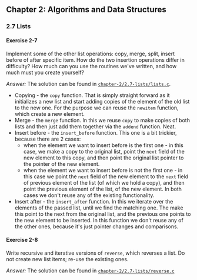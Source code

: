 ## Chapter 2: Algorithms and Data Structures

### 2.7 Lists

#### Exercise 2-7
Implement some of the other list operations: copy, merge, split, insert before of after specific item.
How do the two insertion operations differ in difficulty? How much can you use the routines we've written,
and how much must you create yourself?

*Answer:* The solution can be found in [`chapter-2/2.7-lists/lists.c`](lists.c).
- Copying - the `copy` function. That is simply straight forward as it initializes a new list and start adding
copies of the element of the old list to the new one. For the purpose we can reuse the `newitem` function,
which create a new element.
- Merge - the `merge` function. In this we reuse `copy` to make copies of both lists and then just add them
together via the `addend` function. Neat.
- Insert before - the `insert_before` function. This one is a bit trickier, because there are 2 cases:
    - when the element we want to insert before is the first one - in this case, we make a copy to the original list,
    point the `next` field of the new element to this copy, and then point the original list pointer to the pointer of the new element.
    - when the element we want to insert before is not the first one - in this case we point the `next` field of the new element to the `next` field of previous element of the list (of which we hold a copy), and then point the previous element of the list, of the new element. In both cases we don't reuse any of the existing functionality.
- Insert after - the `insert_after` function. In this we iterate over the elements of the passed list, until we find the matching one.
The make this point to the next from the original list, and the previous one points to the new element to be inserted.
In this function we don't reuse any of the other ones, because it's just pointer changes and comparisons.

#### Exercise 2-8
Write recursive and iterative versions of `reverse`, which reverses a list. 
Do not create new list items; re-use the existing ones.

*Answer:* The solution can be found in [`chapter-2/2.7-lists/reverse.c`](reverse.c)